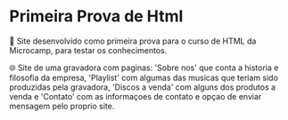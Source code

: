# Primeira Prova de Html
<p>📝 Site desenvolvido como primeira prova para o curso de HTML da Microcamp, para testar os conhecimentos.</p>
<p>🌐 Site de uma gravadora com paginas: 'Sobre nos' que conta a historia e filosofia da empresa, 'Playlist' com algumas das musicas que teriam sido produzidas pela gravadora, 'Discos a venda' com alguns dos produtos a venda e 'Contato' com as informaçoes de contato e opçao de enviar mensagem pelo proprio site.</p>
